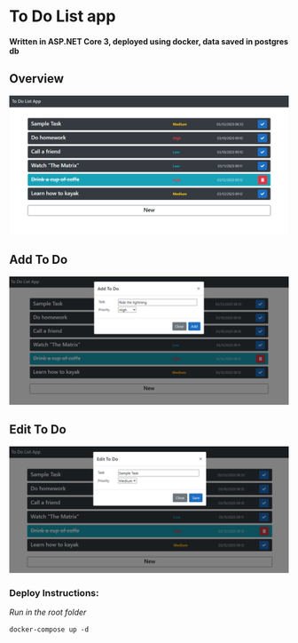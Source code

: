 # To Do List app
#### Written in ASP.NET Core 3, deployed using docker, data saved in postgres db

## Overview
![Overview](/img/overview.png)
## Add To Do
![Add to do](/img/add-to-do.png)
## Edit To Do
![Edit to do](/img/edit-to-do.png)
### Deploy Instructions:
_Run in the root folder_
```
docker-compose up -d
```

